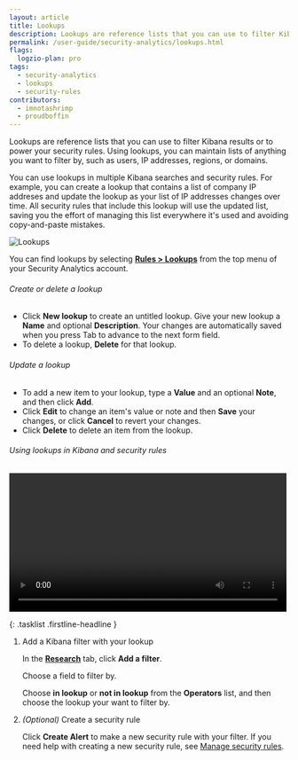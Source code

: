```yaml
---
layout: article
title: Lookups
description: Lookups are reference lists that you can use to filter Kibana results or to power your security rules. Using lookups, you can maintain lists of anything you want to filter by, such as users, IP addresses, regions, or domains.
permalink: /user-guide/security-analytics/lookups.html
flags:
  logzio-plan: pro
tags:
  - security-analytics
  - lookups
  - security-rules
contributors:
  - imnotashrimp
  - proudboffin
---
```


Lookups are reference lists that you can use to filter Kibana results or to power your security rules.
Using lookups, you can maintain lists of anything you want to filter by, such as users, IP addresses, regions, or domains.

You can use lookups in multiple Kibana searches and security rules.
For example, you can create a lookup that contains a list of company IP addreses and update the lookup as your list of IP addresses changes over time.
All security rules that include this lookup will use the updated list, saving you the effort of managing this list everywhere it's used and avoiding copy-and-paste mistakes.

![Lookups]({{site.baseurl}}/images/lookups/lookups.png)

You can find lookups by selecting [**Rules > Lookups**](https://app.logz.io/#/dashboard/security/rules/lookup) from the top menu of your Security Analytics account.

###### Create or delete a lookup

* Click **New lookup** to create an untitled lookup.
  Give your new lookup a **Name** and optional **Description**.
  Your changes are automatically saved when you press Tab to advance to the next form field.
* To delete a lookup, **Delete** for that lookup.

###### Update a lookup

* To add a new item to your lookup, type a **Value** and an optional **Note**, and then click **Add**.
* Click **Edit** to change an item's value or note and then **Save** your changes, or click **Cancel** to revert your changes.
* Click **Delete** to delete an item from the lookup.

###### Using lookups in Kibana and security rules

<video autoplay controls loop width="500">
  <source src="{{site.baseurl}}/videos/lookups/add-lookup-in-kibana.mp4" type="video/mp4" />
</video>

{: .tasklist .firstline-headline }
1. Add a Kibana filter with your lookup

    In the [**Research**](https://app.logz.io/#/dashboard/security/research) tab, click **Add a filter**.

    Choose a field to filter by.

    Choose **in lookup** or **not in lookup** from the **Operators** list, and then choose the lookup your want to filter by.

2. _(Optional)_ Create a security rule

    Click **Create Alert** to make a new security rule with your filter.
    If you need help with creating a new security rule, see [Manage security rules]({{site.baseurl}}/user-guide/security-analytics/manage-security-rules.html).